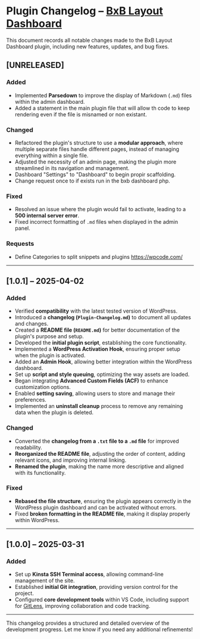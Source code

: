 # Plugin Changelog – [BxB Layout Dashboard](https://github.com/CVLTIK/BxB-Layout-Dashboard)

This document records all notable changes made to the BxB Layout Dashboard plugin, including new features, updates, and bug fixes.

## [UNRELEASED]

### Added

* Implemented **Parsedown** to improve the display of Markdown (`.md`) files within the admin dashboard.
* Added a statement in the main plugin file that will allow th code to keep rendering even if the file is misnamed or non existant. 

### Changed

* Refactored the plugin's structure to use a **modular approach**, where multiple separate files handle different pages, instead of managing everything within a single file.
* Adjusted the necessity of an admin page, making the plugin more streamlined in its navigation and management.
* Dashboard "Settings" to "Dashboard" to begin propir scaffolding.
* Change request once to if exists run in the bxb dashboard php.

### Fixed

* Resolved an issue where the plugin would fail to activate, leading to a **500 internal server error**.
* Fixed incorrect formatting of `.md` files when displayed in the admin panel.

### Requests

- Define Categories to split snippets and plugins https://wpcode.com/

---

## [1.0.1] – 2025-04-02

### Added

* Verified **compatibility** with the latest tested version of WordPress.
* Introduced a **changelog (`Plugin-Changelog.md`)** to document all updates and changes.
* Created a **README file (`README.md`)** for better documentation of the plugin's purpose and setup.
* Developed the **initial plugin script**, establishing the core functionality.
* Implemented a **WordPress Activation Hook**, ensuring proper setup when the plugin is activated.
* Added an **Admin Hook**, allowing better integration within the WordPress dashboard.
* Set up **script and style queuing**, optimizing the way assets are loaded.
* Began integrating **Advanced Custom Fields (ACF)** to enhance customization options.
* Enabled **setting saving**, allowing users to store and manage their preferences.
* Implemented an **uninstall cleanup** process to remove any remaining data when the plugin is deleted.

### Changed

* Converted the **changelog from a `.txt` file to a `.md` file** for improved readability.
* **Reorganized the README file**, adjusting the order of content, adding relevant icons, and improving internal linking.
* **Renamed the plugin**, making the name more descriptive and aligned with its functionality.

### Fixed

* **Rebased the file structure**, ensuring the plugin appears correctly in the WordPress plugin dashboard and can be activated without errors.
* Fixed **broken formatting in the README file**, making it display properly within WordPress.

---

## [1.0.0] – 2025-03-31

### Added

* Set up **Kinsta SSH Terminal access**, allowing command-line management of the site.
* Established **initial Git integration**, providing version control for the project.
* Configured **core development tools** within VS Code, including support for [GitLens](https://marketplace.visualstudio.com/items?itemName=eamodio.gitlens), improving collaboration and code tracking.

---

This changelog provides a structured and detailed overview of the development progress. Let me know if you need any additional refinements!
